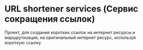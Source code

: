# URL shortener services (Сервис сокращения ссылок)
Проект, для создания коротких ссылок на интернет ресурсы и маршрутизация, на оригинальный интернет ресурс, используя короткую ссылку
